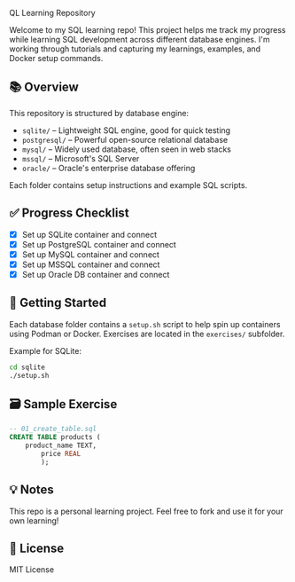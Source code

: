 QL Learning Repository

Welcome to my SQL learning repo! This project helps me track my progress while learning SQL development across different database engines. I'm working through tutorials and capturing my learnings, examples, and Docker setup commands.

## 📚 Overview
This repository is structured by database engine:

- `sqlite/` – Lightweight SQL engine, good for quick testing
- `postgresql/` – Powerful open-source relational database
- `mysql/` – Widely used database, often seen in web stacks
- `mssql/` – Microsoft's SQL Server
- `oracle/` – Oracle's enterprise database offering

Each folder contains setup instructions and example SQL scripts.

## ✅ Progress Checklist

- [x] Set up SQLite container and connect
- [x] Set up PostgreSQL container and connect
- [x] Set up MySQL container and connect
- [x] Set up MSSQL container and connect
- [x] Set up Oracle DB container and connect

## 🚀 Getting Started
Each database folder contains a `setup.sh` script to help spin up containers using Podman or Docker. Exercises are located in the `exercises/` subfolder.

Example for SQLite:
```sh
cd sqlite
./setup.sh
```

## 🗃️ Sample Exercise
```sql
-- 01_create_table.sql
CREATE TABLE products (
    product_name TEXT,
        price REAL
        );
```

## 💡 Notes
This repo is a personal learning project. Feel free to fork and use it for your own learning!

## 📄 License
MIT License


